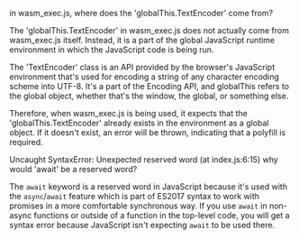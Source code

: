 in wasm_exec.js, where does the 'globalThis.TextEncoder' come from?

The 'globalThis.TextEncoder' in wasm_exec.js does not actually come
from wasm_exec.js itself. Instead, it is a part of the global
JavaScript runtime environment in which the JavaScript code is being
run.

The 'TextEncoder' class is an API provided by the browser's JavaScript
environment that's used for encoding a string of any character
encoding scheme into UTF-8. It's a part of the Encoding API, and
globalThis refers to the global object, whether that's the window, the
global, or something else.

Therefore, when wasm_exec.js is being used, it expects that the
'globalThis.TextEncoder' already exists in the environment as a global
object. If it doesn't exist, an error will be thrown, indicating that
a polyfill is required.


Uncaught SyntaxError: Unexpected reserved word (at index.js:6:15)
why would 'await' be a reserved word?

The `await` keyword is a reserved word in JavaScript because it's used
with the `async`/`await` feature which is part of ES2017 syntax to
work with promises in a more comfortable synchronous way. If you use
`await` in non-async functions or outside of a function in the
top-level code, you will get a syntax error because JavaScript isn't
expecting `await` to be used there.

